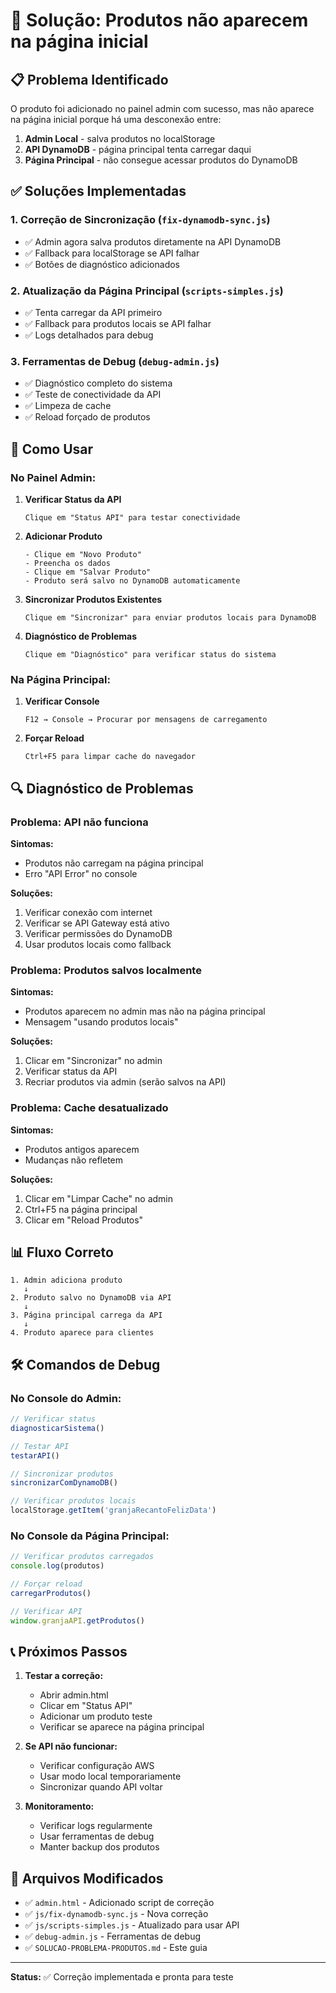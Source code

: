 # 🔧 Solução: Produtos não aparecem na página inicial

## 📋 Problema Identificado

O produto foi adicionado no painel admin com sucesso, mas não aparece na página inicial porque há uma desconexão entre:

1. **Admin Local** - salva produtos no localStorage
2. **API DynamoDB** - página principal tenta carregar daqui
3. **Página Principal** - não consegue acessar produtos do DynamoDB

## ✅ Soluções Implementadas

### 1. Correção de Sincronização (`fix-dynamodb-sync.js`)

- ✅ Admin agora salva produtos diretamente na API DynamoDB
- ✅ Fallback para localStorage se API falhar
- ✅ Botões de diagnóstico adicionados

### 2. Atualização da Página Principal (`scripts-simples.js`)

- ✅ Tenta carregar da API primeiro
- ✅ Fallback para produtos locais se API falhar
- ✅ Logs detalhados para debug

### 3. Ferramentas de Debug (`debug-admin.js`)

- ✅ Diagnóstico completo do sistema
- ✅ Teste de conectividade da API
- ✅ Limpeza de cache
- ✅ Reload forçado de produtos

## 🚀 Como Usar

### No Painel Admin:

1. **Verificar Status da API**
   ```
   Clique em "Status API" para testar conectividade
   ```

2. **Adicionar Produto**
   ```
   - Clique em "Novo Produto"
   - Preencha os dados
   - Clique em "Salvar Produto"
   - Produto será salvo no DynamoDB automaticamente
   ```

3. **Sincronizar Produtos Existentes**
   ```
   Clique em "Sincronizar" para enviar produtos locais para DynamoDB
   ```

4. **Diagnóstico de Problemas**
   ```
   Clique em "Diagnóstico" para verificar status do sistema
   ```

### Na Página Principal:

1. **Verificar Console**
   ```
   F12 → Console → Procurar por mensagens de carregamento
   ```

2. **Forçar Reload**
   ```
   Ctrl+F5 para limpar cache do navegador
   ```

## 🔍 Diagnóstico de Problemas

### Problema: API não funciona

**Sintomas:**
- Produtos não carregam na página principal
- Erro "API Error" no console

**Soluções:**
1. Verificar conexão com internet
2. Verificar se API Gateway está ativo
3. Verificar permissões do DynamoDB
4. Usar produtos locais como fallback

### Problema: Produtos salvos localmente

**Sintomas:**
- Produtos aparecem no admin mas não na página principal
- Mensagem "usando produtos locais"

**Soluções:**
1. Clicar em "Sincronizar" no admin
2. Verificar status da API
3. Recriar produtos via admin (serão salvos na API)

### Problema: Cache desatualizado

**Sintomas:**
- Produtos antigos aparecem
- Mudanças não refletem

**Soluções:**
1. Clicar em "Limpar Cache" no admin
2. Ctrl+F5 na página principal
3. Clicar em "Reload Produtos"

## 📊 Fluxo Correto

```
1. Admin adiciona produto
   ↓
2. Produto salvo no DynamoDB via API
   ↓
3. Página principal carrega da API
   ↓
4. Produto aparece para clientes
```

## 🛠️ Comandos de Debug

### No Console do Admin:
```javascript
// Verificar status
diagnosticarSistema()

// Testar API
testarAPI()

// Sincronizar produtos
sincronizarComDynamoDB()

// Verificar produtos locais
localStorage.getItem('granjaRecantoFelizData')
```

### No Console da Página Principal:
```javascript
// Verificar produtos carregados
console.log(produtos)

// Forçar reload
carregarProdutos()

// Verificar API
window.granjaAPI.getProdutos()
```

## 📞 Próximos Passos

1. **Testar a correção:**
   - Abrir admin.html
   - Clicar em "Status API"
   - Adicionar um produto teste
   - Verificar se aparece na página principal

2. **Se API não funcionar:**
   - Verificar configuração AWS
   - Usar modo local temporariamente
   - Sincronizar quando API voltar

3. **Monitoramento:**
   - Verificar logs regularmente
   - Usar ferramentas de debug
   - Manter backup dos produtos

## 🔗 Arquivos Modificados

- ✅ `admin.html` - Adicionado script de correção
- ✅ `js/fix-dynamodb-sync.js` - Nova correção
- ✅ `js/scripts-simples.js` - Atualizado para usar API
- ✅ `debug-admin.js` - Ferramentas de debug
- ✅ `SOLUCAO-PROBLEMA-PRODUTOS.md` - Este guia

---

**Status:** ✅ Correção implementada e pronta para teste